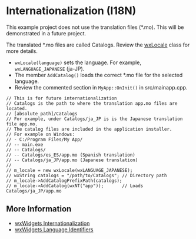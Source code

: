 # Internationalization (I18N)

This example project does not use the translation files (*.mo). This will be demonstrated in a future project.

The translated *.mo files are called Catalogs. Review the [wxLocale](https://docs.wxwidgets.org/3.0/classwx_locale.html) class for more details.
 - `wxLocale(language)` sets the language. For example, `wxLANGUAGE_JAPANESE` (ja-JP).
 - The member `AddCatalog()` loads the correct *.mo file for the selected language.
 - Review the commented section in `MyApp::OnInit()` in src/mainapp.cpp.

```
// This is for future internationalization
// Catalogs is the path to where the translation app.mo files are located.
// [absolute path]/Catalogs
// For example, under Catalogs/ja_JP is is the Japanese translation file app.mo.
// The catalog files are included in the application installer.
// For example on Windows:
// - C:/Program Files/My App/
// -- main.exe
// -- Catalogs/
// -- Catalogs/es_ES/app.mo	(Spanish translation)
// -- Catalogs/ja_JP/app.mo	(Japanese translation)
//
// m_locale = new wxLocale(wxLANGUAGE_JAPANESE);
// wxString catalogs = "/path/to/Catalogs";	// Directory path
// m_locale->AddCatalogPrefixPath(catalogs);
// m_locale->AddCatalog(wxNT("app"));		// Loads Catalogs/ja_JP/app.mo
```

## More Information
 - [wxWidgets Internationalization](https://wiki.wxwidgets.org/Internationalization)
 - [wxWidgets Language Identifiers](https://docs.wxwidgets.org/3.0/language_8h.html)
